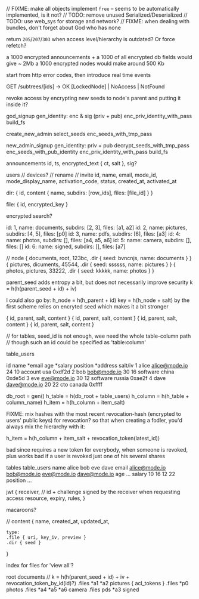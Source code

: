 // FIXME: make all objects implement `free` – seems to be automatically implemented, is it not?
// TODO: remove unused Serialized/Deserialized
// TODO: use web_sys for storage and network?
// FIXME: when dealing with bundles, don't forget about God who has none

return `205`/`207`/`303` when access level/hierarchy is outdated? Or force refetch?

a 1000 encrypted announcements + a 1000 of all encrypted db fields would give ~ 2Mb
a 1000 encrypted nodes would make around 500 Kb

start from http error codes, then introduce real time events

GET /subtrees/[ids] -> OK [LockedNode] | NoAccess | NotFound

revoke access by encrypting new seeds to node's parent and putting it inside it?

god_signup
	gen_identity: enc & sig (priv + pub)
	enc_priv_identity_with_pass
	build_fs

create_new_admin
	select_seeds
	enc_seeds_with_tmp_pass

new_admin_signup
	gen_identity: priv + pub
	decrypt_seeds_with_tmp_pass
	enc_seeds_with_pub_identity
	enc_priv_identity_with_pass
	build_fs


announcements
id, ts, encrypted_text { ct, salt }, sig?

users
// devices?
// rename
// invite
id, name, email, mode_id, mode_display_name, activation_code, status, created_at, activated_at

dir: { id, content { name, subdirs: [row_ids], files: [file_id] } }

file: { id, encrypted_key }

encrypted search?

id: 1, name: documents, subdirs: [2, 3], files: [a1, a2]
id: 2, name: pictures, subdirs: [4, 5], files: [p0]
id: 3, name: pdfs, subdirs: [6], files: [a3]
id: 4: name: photos, subdirs: [], files: [a4, a5, a6]
id: 5: name: camera, subdirs: [], files: []
id: 6: name: signed, subdirs: [], files: [a7]

// node
{ documents, root, 123bc, .dir { seed: bvncnjs, name: documents } }
{ pictures, dicuments, 45544, .dir { seed: ssssss, name: pictures } }
{ photos, pictures, 33222, .dir { seed: kkkkk, name: photos } }

parent_seed adds entropy a bit, but does not necessarily improve security 
k = h(h(parent_seed + id) + iv)

I could also go by:
h_node = h(h_parent + id)
key = h(h_node + salt)
by the first scheme relies on encryted seed which makes it a bit stronger


{ id, parent, salt, content }
{ id, parent, salt, content }
{ id, parent, salt, content }
{ id, parent, salt, content }

// for tables, seed_id is not enough, wee need the whole table-column path
// though such an id could be specified as 'table:column'

table_users

id	name	*email					age	*salary	position	*address	salt/iv
1	 	alice	alice@mode.io		24	10			account		usa				0xdf2d
2	 	bob		bob@mode.io			30	16			software	china			0xde5d
3	 	eve		eve@mode.io			30	12			software	russia		0xae2f
4	 	dave	dave@mode.io		20	22			cto				canada		0xffff

db_root = gen()
h_table = h(db_root + table_users)
h_column = h(h_table + column_name)
h_item = h(h_column + item_salt)

FIXME: mix hashes with the most recent revocation-hash (encrypted to users' public keys) for revocation?
so that when creating a fodler, you'd always mix the hierarchy with it:

h_item = h(h_column + item_salt + revocation_token(latest_id))

bad since requires a new token for everybody, when someone is revoked, plus
works bad if a user is revoked just one of his several shares

tables
	table_users
		name
			alice
			bob
			eve
			dave
		email
			alice@mode.io
			bob@mode.io
			eve@mode.io
			dave@mode.io
		age
			...
		salary
			10
			16
			12
			22
		position
			...


jwt {
	receiver, // id + challenge signed by the receiver when requesting access
	resource,
	expiry,
	rules,
}

macaroons?

// content
{
	name,
	created_at,
	updated_at,

	type:
	.file { uri, key_iv, preview }
	.dir { seed }
}

index for files for 'view all'?

root
	documents // k = h(h(parent_seed + id) + iv + revocation_token_by_id(id)?)
		.files
		*a1
		*a2
		pictures { acl_tokens }
			.files
			*p0
			photos
				.files
				*a4
				*a5
				*a6
			camera
				.files
		pds
			*a3
			signed